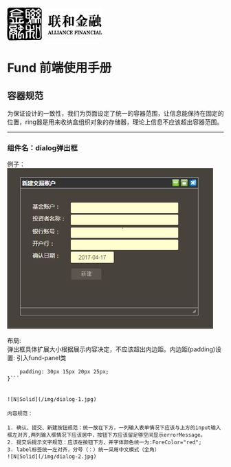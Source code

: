 [![N|Solid](/img/safs_logo.png)](https://www.cn-abs.com/Market/MarketSummary.aspx)
# Fund 前端使用手册
## 容器规范
为保证设计的一致性，我们为页面设定了统一的容器范围，让信息能保持在固定的位置，ring器是用来收纳盒组织对象的存储器，理论上信息不应该超出容器范围。

----------

### 组件名：dialog弹出框
例子：  
![N|Solid](/img/dialog.jpg)

布局:  
弹出框具体扩展大小根据展示内容决定，不应该超出内边距。内边距(padding)设置: 
 引入fund-panel类 

``` .fund-panel {
    padding: 30px 15px 20px 25px;
}```


![N|Solid](/img/dialog-1.jpg)

内容规范：  

1. 确认、提交、新建按钮规范：统一放在下方，一列输入表单情况下应该与上方的input输入框左对齐,两列输入框情况下应该居中，按钮下方应该留足够空间显示errorMessage。
2. 提交后提示文字规范：应该在按钮下方，并字体颜色统一为:ForeColor="red";
3. label标签统一左对齐，分号（：）统一采用中文模式（全角）
![N|Solid](/img/dialog-2.jpg)